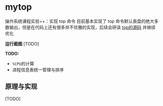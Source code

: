 # mytop

操作系统课程实验++：实现 top 命令
目前基本实现了 top 命令默认表盘的绝大多数输出，但是在代码上还有很多并不优雅的实现，后续会研读 [top的源码](https://gitlab.com/procps-ng/procps) 并继续优化

**运行截图**
[TODO]

**TODO:**
- `%CPU`的计算
- 进程信息表统一管理与排序

## 原理与实现
[TODO]